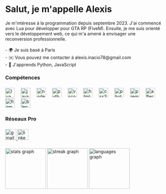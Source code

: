 <h1 align="left">Salut, je m'appelle Alexis</h1>

<p align="left">Je m'intéresse à la programmation depuis septembre 2023. J'ai commencé avec Lua pour développer pour GTA RP (FiveM). Ensuite, je me suis orienté vers le développement web, ce qui m'a amené à envisager une reconversion professionnelle. <br><br>- 🌍 Je suis basé à Paris<br>- ✉️ Vous pouvez me contacter à alexis.inacio78@gmail.com<br>- 🧠 J'apprends Python, JavaScript </p>

###

<h3 align="left">Compétences</h3>

###

<div align="left">
  <img src="https://skillicons.dev/icons?i=lua" height="30" alt="lua logo"  />
  <img width="12" />
  <img src="https://skillicons.dev/icons?i=js" height="30" alt="javascript logo"  />
  <img width="12" />
  <img src="https://skillicons.dev/icons?i=nodejs" height="30" alt="nodejs logo"  />
  <img width="12" />
  <img src="https://skillicons.dev/icons?i=py" height="30" alt="python logo"  />
  <img width="12" />
  <img src="https://skillicons.dev/icons?i=vscode" height="30" alt="vscode logo"  />
  <img width="12" />
  <img src="https://skillicons.dev/icons?i=html" height="30" alt="html5 logo"  />
  <img width="12" />
  <img src="https://skillicons.dev/icons?i=css" height="30" alt="css3 logo"  />
  <img width="12" />
  <img src="https://cdn.simpleicons.org/adobephotoshop/31A8FF" height="30" alt="photoshop logo"  />
  <img width="12" />
  <img src="https://cdn.simpleicons.org/adobepremierepro/9999FF" height="30" alt="premierepro logo"  />
  <img width="12" />
  <img src="https://cdn.simpleicons.org/adobeaftereffects/9999FF" height="30" alt="aftereffects logo"  />
  <img width="12" />
  <img src="https://skillicons.dev/icons?i=figma" height="30" alt="figma logo"  />
  <img width="12" />
  <img src="https://skillicons.dev/icons?i=blender" height="30" alt="blender logo"  />
</div>

###

<h3 align="left">Réseaux Pro</h3>

###

<div align="left">
  <a href="mailto:alexis.inacio78@gmail.com" target="_blank">
    <img src="https://img.shields.io/static/v1?message=Gmail&logo=gmail&label=&color=D14836&logoColor=white&labelColor=&style=for-the-badge" height="35" alt="gmail logo"  />
  </a>
  <a href="https://www.linkedin.com/in/alexis-inacio-957a58259/" target="_blank">
    <img src="https://img.shields.io/static/v1?message=LinkedIn&logo=linkedin&label=&color=0077B5&logoColor=white&labelColor=&style=for-the-badge" height="35" alt="linkedin logo"  />
  </a>
</div>

###

<div align="left">
  <img src="https://github-readme-stats.vercel.app/api?username=FlytziTv&hide_title=false&hide_rank=false&show_icons=true&include_all_commits=true&count_private=true&disable_animations=false&theme=dark&locale=fr&hide_border=false" height="130" alt="stats graph"  />
  <img src="https://streak-stats.demolab.com?user=FlytziTv&locale=fr&mode=daily&theme=dark&hide_border=false&border_radius=5" height="130" alt="streak graph"  />
  <img src="https://github-readme-stats.vercel.app/api/top-langs?username=FlytziTv&locale=fr&hide_title=false&layout=compact&card_width=320&langs_count=5&theme=dark&hide_border=false" height="130" alt="languages graph"  />
</div>

###
